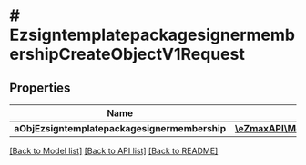 # # EzsigntemplatepackagesignermembershipCreateObjectV1Request

## Properties

Name | Type | Description | Notes
------------ | ------------- | ------------- | -------------
**aObjEzsigntemplatepackagesignermembership** | [**\eZmaxAPI\Model\EzsigntemplatepackagesignermembershipRequestCompound[]**](EzsigntemplatepackagesignermembershipRequestCompound.md) |  |

[[Back to Model list]](../../README.md#models) [[Back to API list]](../../README.md#endpoints) [[Back to README]](../../README.md)
